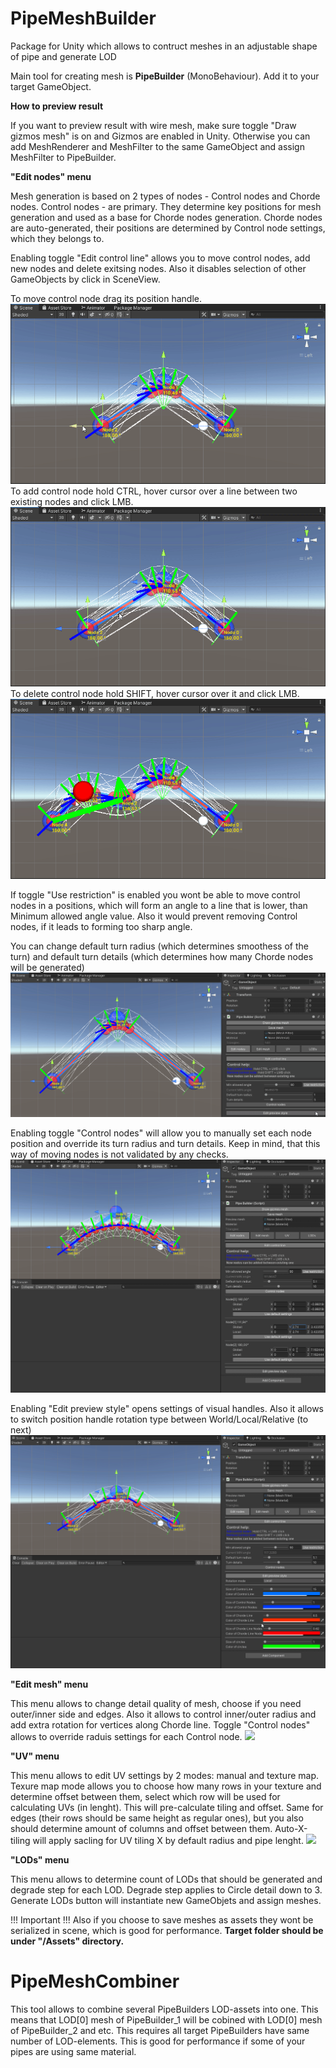 # PipeMeshBuilder
Package for Unity which allows to contruct meshes in an adjustable shape of pipe and generate LOD

Main tool for creating mesh is **PipeBuilder** (MonoBehaviour). Add it to your target GameObject.

**How to preview result**

If you want to preview result with wire mesh, make sure toggle "Draw gizmos mesh" is on and Gizmos are enabled in Unity.
Otherwise you can add MeshRenderer and MeshFilter to the same GameObject and assign MeshFilter to PipeBuilder.

**"Edit nodes" menu**

Mesh generation is based on 2 types of nodes - Control nodes and Chorde nodes.
Control nodes - are primary. They determine key positions for mesh generation and used as a base for Chorde nodes generation.
Chorde nodes are auto-generated, their positions are determined by Control node settings, which they belongs to.

Enabling toggle "Edit control line" allows you to move control nodes, add new nodes and delete exitsing nodes.
Also it disables selection of other GameObjects by click in SceneView.

  To move control node drag its position handle.
  ![](ReadMeImages/pipeBuilder-moveNode.gif)
  To add control node hold CTRL, hover cursor over a line between two existing nodes and click LMB.
  ![](ReadMeImages/pipeBuilder-addNode.gif)
  To delete control node hold SHIFT, hover cursor over it and click LMB.
  ![](ReadMeImages/pipeBuilder-deleteNode.gif)
  
If toggle "Use restriction" is enabled you wont be able to move control nodes in a positions, which will form an angle to a line that is lower, than Minimum allowed angle value.
Also it would prevent removing Control nodes, if it leads to forming too sharp angle.

You can change default turn radius (which determines smoothess of the turn) and default turn details (which determines how many Chorde nodes will be generated)
![](ReadMeImages/pipeBuilder-controlNodeSettings.gif)

Enabling toggle "Сontrol nodes" will allow you to manually set each node position and override its turn radius and turn details.
Keep in mind, that this way of moving nodes is not validated by any checks.
![](ReadMeImages/pipeBuilder-customSettings1.gif)

Enabling "Edit preview style" opens settings of visual handles. Also it allows to switch position handle rotation type between World/Local/Relative (to next)
![](ReadMeImages/pipeBuilder-drawSettings.gif)

**"Edit mesh" menu**

This menu allows to change detail quality of mesh, choose if you need outer/inner side and edges.
Also it allows to control inner/outer radius and add extra rotation for vertices along Chorde line.
Toggle "Control nodes" allows to override raduis settings for each Control node.
![](ReadMeImages/pipeBuilder-editMesh1.gif)

**"UV" menu**

This menu allows to edit UV settings by 2 modes: manual and texture map.
Texure map mode allows you to choose how many rows in your texture and determine offset between them, select which row will be used for calculating UVs (in lenght).
This will pre-calculate tiling and offset.
Same for edges (their rows should be same height as regular ones), but you also should determine amount of columns and offset between them.
Auto-X-tiling will apply sacling for UV tiling X by default radius and pipe lenght.
![](ReadMeImages/pipeBuilder-uv.gif)

**"LODs" menu**

This menu allows to determine count of LODs that should be generated and degrade step for each LOD. Degrade step applies to Circle detail down to 3.
Generate LODs button will instantiate new GameObjets and assign meshes.

!!! Important !!!
Also if you choose to save meshes as assets they wont be serialized in scene, which is good for performance.
**Target folder should be under "/Assets" directory.**


# PipeMeshCombiner

This tool allows to combine several PipeBuilders LOD-assets into one. This means that LOD[0] mesh of PipeBuilder_1 will be cobined with LOD[0] mesh of PipeBuilder_2 and etc.
This requires all target PipeBuilders have same number of LOD-elements.
This is good for performance if some of your pipes are using same material.
